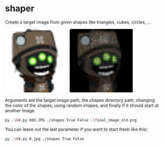 # shaper
 Create a target image from given shapes like triangles, cubes, circles, ...

<p float="center">
  <img src="/from_image.png" width="41%" />
  <img src="/final_image.png" width="41%" />
</p>

Arguments are the target image path, the shapes directory path, changing the color of the shapes, using random shapes, and finally if it should start at another image.
````bash
py .\V4.py 003.JPG ./shapes True False .\final_image_old.png
````
You can leave out the last parameter if you want to start fresh like this:
````bash
py .\V4.py 8.jpg ./shapes True False
````

